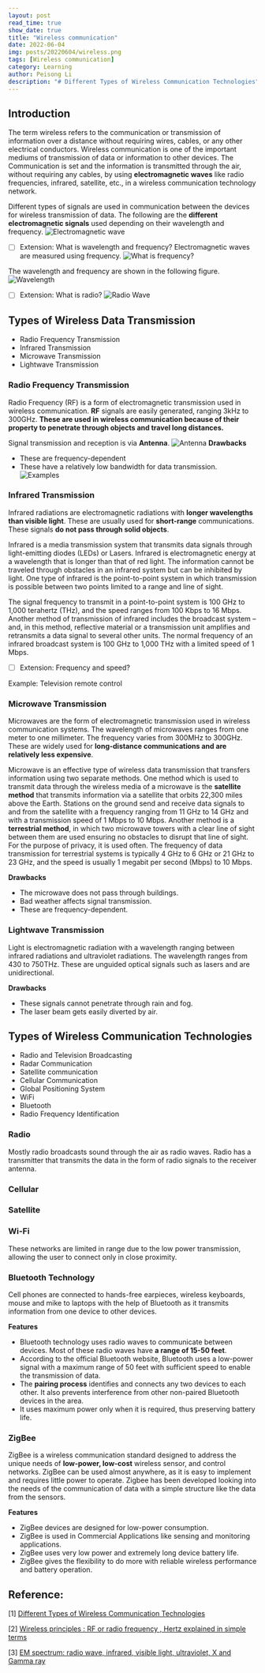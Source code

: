 ```yaml
---
layout: post
read_time: true
show_date: true
title: "Wireless communication"
date: 2022-06-04
img: posts/20220604/wireless.png
tags: [Wireless communication]
category: Learning
author: Peisong Li
description: "# Different Types of Wireless Communication Technologies"
---
```

## Introduction
The term wireless refers to the communication or transmission of information over a distance without requiring wires, cables, or any other electrical conductors. Wireless communication is one of the important mediums of transmission of data or information to other devices. The Communication is set and the information is transmitted through the air, without requiring any cables, by using **electromagnetic waves** like radio frequencies, infrared, satellite, etc., in a wireless communication technology network.

Different types of signals are used in communication between the devices for wireless transmission of data. The following are the **different electromagnetic signals** used depending on their wavelength and frequency.
![Electromagnetic wave](./assets/img/posts/20220604/ElectromagneticWaves.jpg)

 - [ ] Extension: What is wavelength and frequency?
 Electromagnetic waves are measured using frequency.
![What is frequency?](./assets/img/posts/20220604/Frequency.jpg)

The wavelength and frequency are shown in the following figure.
 ![Wavelength](./assets/img/posts/20220604/Wavelength.jpg)
 - [ ]  Extension: What is radio?
![Radio Wave](./assets/img/posts/20220604/RadioWave.jpg)

## Types of Wireless Data Transmission
-   Radio Frequency Transmission
-   Infrared Transmission
-   Microwave Transmission
-   Lightwave Transmission
### Radio Frequency Transmission
Radio Frequency (RF) is a form of electromagnetic transmission used in wireless communication. **RF** signals are easily generated, ranging 3kHz to 300GHz. **These are used in wireless communication because of their property to penetrate through objects and travel long distances.**

Signal transmission and reception is via **Antenna**.
![Antenna](./assets/img/posts/20220604/Antenna.jpg)
 **Drawbacks**

-   These are frequency-dependent
-   These have a relatively low bandwidth for data transmission.
![Examples](./assets/img/posts/20220604/RF%20examples.jpg)

### Infrared Transmission
Infrared radiations are electromagnetic radiations with **longer wavelengths than visible light**. These are usually used for **short-range** communications. These signals **do not pass through solid objects**.

Infrared is a media transmission system that transmits data signals through light-emitting diodes (LEDs) or Lasers. Infrared is electromagnetic energy at a wavelength that is longer than that of red light. The information cannot be traveled through obstacles in an infrared system but can be inhibited by light. One type of infrared is the point-to-point system in which transmission is possible between two points limited to a range and line of sight.

The signal frequency to transmit in a point-to-point system is 100 GHz to 1,000 terahertz (THz), and the speed ranges from 100 Kbps to 16 Mbps. Another method of transmission of infrared includes the broadcast system – and, in this method, reflective material or a transmission unit amplifies and retransmits a data signal to several other units. The normal frequency of an infrared broadcast system is 100 GHz to 1,000 THz with a limited speed of 1 Mbps.

 - [ ] Extension: Frequency and speed?

Example: Television remote control

### Microwave Transmission
Microwaves are the form of electromagnetic transmission used in wireless communication systems. The wavelength of microwaves ranges from one meter to one millimeter. The frequency varies from 300MHz to 300GHz. These are widely used for **long-distance communications and are relatively less expensive**. 

Microwave is an effective type of wireless data transmission that transfers information using two separate methods. One method which is used to transmit data through the wireless media of a microwave is the **satellite method** that transmits information via a satellite that orbits 22,300 miles above the Earth. Stations on the ground send and receive data signals to and from the satellite with a frequency ranging from 11 GHz to 14 GHz and with a transmission speed of 1 Mbps to 10 Mbps. Another method is a **terrestrial method**, in which two microwave towers with a clear line of sight between them are used ensuring no obstacles to disrupt that line of sight. For the purpose of privacy, it is used often. The frequency of data transmission for terrestrial systems is typically 4 GHz to 6 GHz or 21 GHz to 23 GHz, and the speed is usually 1 megabit per second (Mbps) to 10 Mbps.

**Drawbacks**

-   The microwave does not pass through buildings.
-   Bad weather affects signal transmission.
-   These are frequency-dependent.

### Lightwave Transmission
Light is electromagnetic radiation with a wavelength ranging between infrared radiations and ultraviolet radiations. The wavelength ranges from 430 to 750THz. These are unguided optical signals such as lasers and are unidirectional.

**Drawbacks**
-   These signals cannot penetrate through rain and fog.
-   The laser beam gets easily diverted by air.


## Types of Wireless Communication Technologies
-   Radio and Television Broadcasting
-   Radar Communication
-   Satellite communication
-   Cellular Communication
-   Global Positioning System
-   WiFi
-   Bluetooth
-   Radio Frequency Identification

### Radio
Mostly radio broadcasts sound through the air as radio waves. Radio has a transmitter that transmits the data in the form of radio signals to the receiver antenna.

### Cellular

### Satellite

### Wi-Fi
These networks are limited in range due to the low power transmission, allowing the user to connect only in close proximity.

### Bluetooth Technology
Cell phones are connected to hands-free earpieces, wireless keyboards, mouse and mike to laptops with the help of Bluetooth as it transmits information from one device to other devices.

**Features**
-   Bluetooth technology uses radio waves to communicate between devices. Most of these radio waves have **a range of 15-50 feet**.
-   According to the official Bluetooth website, Bluetooth uses a low-power signal with a maximum range of 50 feet with sufficient speed to enable the transmission of data.
-   The **pairing process** identifies and connects any two devices to each other. It also prevents interference from other non-paired Bluetooth devices in the area.
-   It uses maximum power only when it is required, thus preserving battery life.

### ZigBee
ZigBee is a wireless communication standard designed to address the unique needs of **low-power, low-cost** wireless sensor, and control networks. ZigBee can be used almost anywhere, as it is easy to implement and requires little power to operate. Zigbee has been developed looking into the needs of the communication of data with a simple structure like the data from the sensors.

**Features**

-   ZigBee devices are designed for low-power consumption.
-   ZigBee is used in Commercial Applications like sensing and monitoring applications.
-   ZigBee uses very low power and extremely long device battery life.
-   ZigBee gives the flexibility to do more with reliable wireless performance and battery operation.




## Reference:
[1] [Different Types of Wireless Communication Technologies](https://www.watelectronics.com/different-types-wireless-communication-technologies/)

[2] [Wireless principles : RF or radio frequency , Hertz explained in simple terms](https://www.youtube.com/watch?v=5VdVn7Le0uw)

[3] [EM spectrum: radio wave, infrared, visible light, ultraviolet, X and Gamma ray](https://www.youtube.com/watch?v=1JpwDaOHppA)
